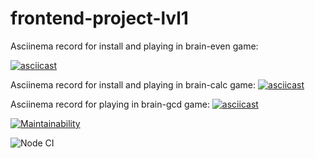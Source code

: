 # frontend-project-lvl1

Asciinema record for install and playing in brain-even game:

[![asciicast](https://asciinema.org/a/2O1ubVw3XMXDQGCcAjrZMdhdS.svg)](https://asciinema.org/a/2O1ubVw3XMXDQGCcAjrZMdhdS)

Asciinema record for install and playing in brain-calc game:
[![asciicast](https://asciinema.org/a/Tn6YGgoytJG62IgAHuzHv0qxp.svg)](https://asciinema.org/a/Tn6YGgoytJG62IgAHuzHv0qxp)

Asciinema record for playing in brain-gcd game:
[![asciicast](https://asciinema.org/a/FVh5StNXMnkRiNftZmZU7eMIQ.svg)](https://asciinema.org/a/FVh5StNXMnkRiNftZmZU7eMIQ)

[![Maintainability](https://api.codeclimate.com/v1/badges/a99a88d28ad37a79dbf6/maintainability)](https://codeclimate.com/github/codeclimate/codeclimate/maintainability)


![Node CI](https://github.com/YaAleksey/frontend-project-lvl1/workflows/Node%20CI/badge.svg)

